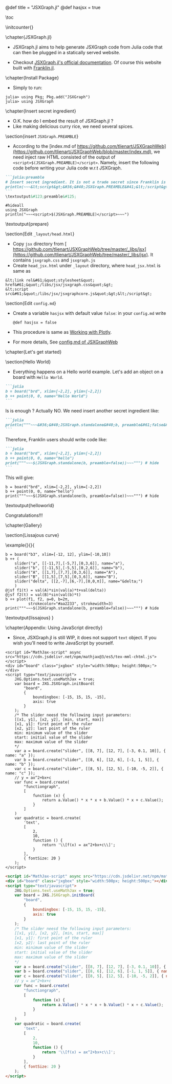 @def title = "JSXGraph.jl"
@def hasjsx = true


\toc

\initcounter{}

\chapter{JSXGraph.jl}

- JSXGraph.jl aims to help generate JSXGraph code from Julia code that can then be plugged in a statically served website.

- Checkout [JSXGraph.jl's official documentation](https://tlienart.github.io/JSXGraphWeb/). Of course this website built with [Franklin.jl](https://github.com/tlienart/Franklin.jl).

\chapter{Install Package}

- Simply to run:

```julia-repl
julia> using Pkg; Pkg.add("JSXGraph")
julia> using JSXGraph
```

\chapter{Insert secret ingredient}

- O.K. how do I embed the result of JSXGraph.jl ?
- Like making delicious curry rice, we need several spices.

\section{insert `JSXGraph.PREAMBLE`}

- According to the [index.md of https://github.com/tlienart/JSXGraphWeb](https://github.com/tlienart/JSXGraphWeb/blob/master/index.md), we need inject raw HTML consisted of the output of `<script>$(JSXGraph.PREAMBLE)</script>`. Namely, insert the following code before writing your Julia code w.r.t JSXGraph.

<!-- generated via
```julia-repl
julia> using Markdown; Markdown.htmlesc(raw"<script>$(JSXGraph.PREAMBLE)</script>")
```
 -->
`````markdown
```julia:preamble
# Insert secret ingredient. It is not a trade secret since Franklin is OSS.
println(~~~&lt;script&gt;&#36;&#40;JSXGraph.PREAMBLE&#41;&lt;/script&gt;~~~)
```
\textoutput&#123;preamble&#125;
`````

<!-- Shadow warrior -->
```julia:prepare
#hideall
using JSXGraph
println("~~~<script>$(JSXGraph.PREAMBLE)</script>~~~")
```
\textoutput{prepare}
<!-- End of Shadow warrior -->

\section{Edit `_layout/head.html`}

- Copy `jsx` directory from [ https://github.com/tlienart/JSXGraphWeb/tree/master/_libs/jsx](https://github.com/tlienart/JSXGraphWeb/tree/master/_libs/jsx). It contains `jsxgraph.css` and `jsxgraph.js`
- Create `head_jsx.html` under `_layout` directory, where `head_jsx.html` is same as

<!-- This result is generated by
```julia-repl
julia> using Markdown
julia> Markdown.htmlesc("""<link rel="stylesheet" href="/libs/jsx/jsxgraph.css">
      <script src="/libs/jsx/jsxgraphcore.js"></script>""")
```
-->
```
&lt;link rel&#61;&quot;stylesheet&quot; href&#61;&quot;/libs/jsx/jsxgraph.css&quot;&gt;
&lt;script src&#61;&quot;/libs/jsx/jsxgraphcore.js&quot;&gt;&lt;/script&gt;
```

\section{Edit `config.md`}

- Create a variable `hasjsx` with default value `false`: in your `config.md` write

  ```
  @def hasjsx = false
  ```

- This procedure is same as [Working with Plotly](https://franklinjl.org/extras/plotly/#work_with_plotly).
- For more details, See [config.md of JSXGraphWeb](https://github.com/tlienart/JSXGraphWeb/blob/master/config.md)

\chapter{Let's get started}

\section{Hello World}

- Everything happens on a Hello world example. Let's add an object on a board with `Hello World`.

`````markdown
```julia
b = board("brd", xlim=[-2,2], ylim=[-2,2])
b ++ point(0, 0, name="Hello World")
```
`````

Is is enough ? Actually NO. We need insert another secret ingredient like:

`````markdown
```julia
println("""~~~&#36;&#40;JSXGraph.standalone&#40;b, preamble&#61;false&#41;&#41;~~~""")
```
`````

Therefore, Franklin users should write code like:

`````markdown
```julia
b = board("brd", xlim=[-2,2], ylim=[-2,2])
b ++ point(0, 0, name="hello")
print("""~~~$(JSXGraph.standalone(b, preamble=false))~~~""") # hide
```
`````

This will give:

```julia:helloworld
b = board("brd", xlim=[-2,2], ylim=[-2,2])
b ++ point(0, 0, name="hello")
print("""~~~$(JSXGraph.standalone(b, preamble=false))~~~""") # hide
```

\textoutput{helloworld}

Congratulations!!!


\chapter{Gallery}

\section{Lissajous curve}

\example{}{}{

```julia:lissajous
b = board("b3", xlim=[-12, 12], ylim=[-10,10])
b ++ (
    slider("a", [[-11,7],[-5,7],[0,3,6]], name="a"),
    slider("b", [[-11,5],[-5,5],[0,2,6]], name="b"),
    slider("A", [[1,7],[7,7],[0,3,6]], name="A"),
    slider("B", [[1,5],[7,5],[0,3,6]], name="B"),
    slider("delta", [[2,-7],[6,-7],[0,0,π]], name="&delta;")
    )
@jsf f1(t) = val(A)*sin(val(a)*t+val(delta))
@jsf f2(t) = val(B)*sin(val(b)*t)
b ++ plot(f1, f2, a=0, b=2π,
          strokecolor="#aa2233", strokewidth=3)
print("""~~~$(JSXGraph.standalone(b, preamble=false))~~~""") # hide
```

\textoutput{lissajous}
}

\chapter{Appendix: Using JavaScript directly}


- Since, JSXGraph.jl is still WIP, it does not support `text` object. If you wish you'll need to write JavaScript by yourself.

~~~
<script id="MathJax-script" async src="https://cdn.jsdelivr.net/npm/mathjax@3/es5/tex-mml-chtml.js"></script>
<div id="board" class="jxgbox" style="width:500px; height:500px;"></div>
<script type="text/javascript">
    JXG.Options.text.useMathJax = true;
    var board = JXG.JSXGraph.initBoard(
        "board",
        {
            boundingbox: [-15, 15, 15, -15],
            axis: true
        }
    );
    /* The slider neesd the following input parameters:
    [[x1, y1], [x2, y2], [min, start, max]]
    [x1, y1]: first point of the ruler
    [x2, y2]: last point of the ruler
    min: minimum value of the slider
    start: initial value of the slider
    max: maximum value of the slider
    */
    var a = board.create("slider", [[8, 7], [12, 7], [-3, 0.1, 10]], { name: "a" });
    var b = board.create("slider", [[8, 6], [12, 6], [-1, 1, 5]], { name: "b" });
    var c = board.create("slider", [[8, 5], [12, 5], [-10, -5, 2]], { name: "c" });
    // y = ax^2+bx+c
    var func = board.create(
        "functiongraph",
        [
            function (x) {
                return a.Value() * x * x + b.Value() * x + c.Value();
            }
        ]
    )
    var quadratic = board.create(
        'text',
        [
            2,
            10,
            function () {
                return '\\[f(x) = ax^2+bx+c\\]';
            }
        ],
        { fontSize: 20 }
    );
</script>
~~~

```html
<script id="MathJax-script" async src="https://cdn.jsdelivr.net/npm/mathjax@3/es5/tex-mml-chtml.js"></script>
<div id="board" class="jxgbox" style="width:500px; height:500px;"></div>
<script type="text/javascript">
    JXG.Options.text.useMathJax = true;
    var board = JXG.JSXGraph.initBoard(
        "board",
        {
            boundingbox: [-15, 15, 15, -15],
            axis: true
        }
    );
    /* The slider neesd the following input parameters:
    [[x1, y1], [x2, y2], [min, start, max]]
    [x1, y1]: first point of the ruler
    [x2, y2]: last point of the ruler
    min: minimum value of the slider
    start: initial value of the slider
    max: maximum value of the slider
    */
    var a = board.create("slider", [[8, 7], [12, 7], [-3, 0.1, 10]], { name: "a" });
    var b = board.create("slider", [[8, 6], [12, 6], [-1, 1, 5]], { name: "b" });
    var c = board.create("slider", [[8, 5], [12, 5], [-10, -5, 2]], { name: "c" });
    // y = ax^2+bx+c
    var func = board.create(
        "functiongraph",
        [
            function (x) {
                return a.Value() * x * x + b.Value() * x + c.Value();
            }
        ]
    )
    var quadratic = board.create(
        'text',
        [
            2,
            10,
            function () {
                return '\\[f(x) = ax^2+bx+c\\]';
            }
        ],
        { fontSize: 20 }
    );
</script>
```